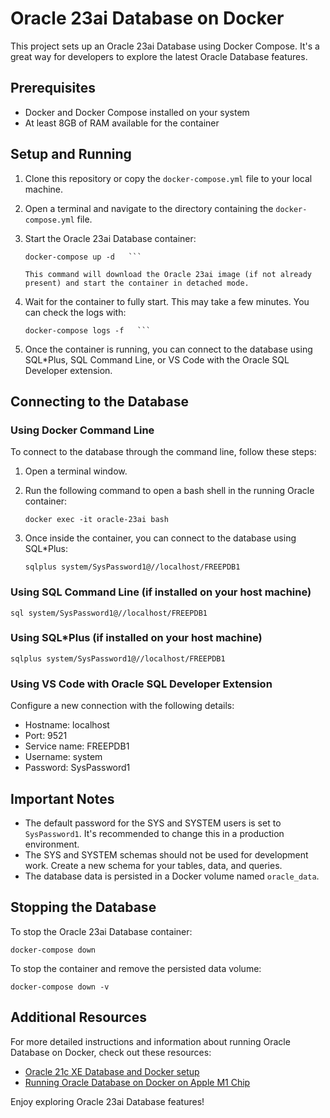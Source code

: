 # Oracle 23ai Database on Docker

This project sets up an Oracle 23ai Database using Docker Compose. It's a great way for developers to explore the latest Oracle Database features.

## Prerequisites

- Docker and Docker Compose installed on your system
- At least 8GB of RAM available for the container

## Setup and Running

1. Clone this repository or copy the `docker-compose.yml` file to your local machine.

2. Open a terminal and navigate to the directory containing the `docker-compose.yml` file.

3. Start the Oracle 23ai Database container:
   ```
   docker-compose up -d   ```

   This command will download the Oracle 23ai image (if not already present) and start the container in detached mode.

4. Wait for the container to fully start. This may take a few minutes. You can check the logs with:
   ```
   docker-compose logs -f   ```

5. Once the container is running, you can connect to the database using SQL*Plus, SQL Command Line, or VS Code with the Oracle SQL Developer extension.

## Connecting to the Database

### Using Docker Command Line

To connect to the database through the command line, follow these steps:

1. Open a terminal window.

2. Run the following command to open a bash shell in the running Oracle container:
   ```
   docker exec -it oracle-23ai bash
   ```

3. Once inside the container, you can connect to the database using SQL*Plus:
   ```
   sqlplus system/SysPassword1@//localhost/FREEPDB1
   ```

### Using SQL Command Line (if installed on your host machine)

```
sql system/SysPassword1@//localhost/FREEPDB1
```

### Using SQL*Plus (if installed on your host machine)

```
sqlplus system/SysPassword1@//localhost/FREEPDB1
```

### Using VS Code with Oracle SQL Developer Extension

Configure a new connection with the following details:
- Hostname: localhost
- Port: 9521
- Service name: FREEPDB1
- Username: system
- Password: SysPassword1

## Important Notes

- The default password for the SYS and SYSTEM users is set to `SysPassword1`. It's recommended to change this in a production environment.
- The SYS and SYSTEM schemas should not be used for development work. Create a new schema for your tables, data, and queries.
- The database data is persisted in a Docker volume named `oracle_data`.

## Stopping the Database

To stop the Oracle 23ai Database container:

```
docker-compose down
```

To stop the container and remove the persisted data volume:

```
docker-compose down -v
```

## Additional Resources

For more detailed instructions and information about running Oracle Database on Docker, check out these resources:

- [Oracle 21c XE Database and Docker setup](https://link-to-your-post)
- [Running Oracle Database on Docker on Apple M1 Chip](https://link-to-your-post)

Enjoy exploring Oracle 23ai Database features!
